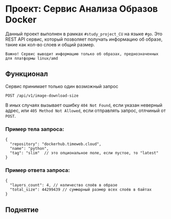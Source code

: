 # Проект: Сервис Анализа Образов Docker

Данный проект выполнен в рамках `#study_project_CU` на языке `#go`. Это REST API сервис, который позволяет получать информацию об образе, такие как кол-во слоев и общий размер.

```
Важно! Сервис выводит информацию только об образах, преднозначенных для платформы linux/amd
```

## Функционал
Сервис принимает только один возможный запрос
```
POST /api/v1/image-download-size
```
В иных случаях вызывает ошибку `404 Not Found`, если указан неверный адрес, или `405 Method Not Allowed`, если отправлять запрос, отлчиный от `POST`.

### Пример тела запроса:
```
{
  "repository": "dockerhub.timeweb.cloud", 
  "name": "python",
  "tag": "slim"  // это опциональное поле, если пустое, то "latest"
}
```
### Пример ответа запроса:
```
{
  "layers_count": 4, // количество слоёв в образе
  "total_size": 44299439 // суммарный размер всех слоёв в байтах
}
```

## Поднятие
